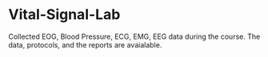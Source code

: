 # Vital-Signal-Lab
Collected EOG, Blood Pressure, ECG, EMG, EEG data during the course. The data, protocols, and the reports are avaialable.
